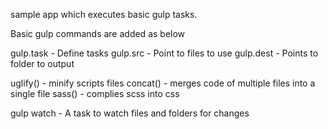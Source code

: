 sample app which executes basic gulp tasks.

Basic gulp commands are added as below

gulp.task - Define tasks
gulp.src - Point to files to use
gulp.dest - Points to folder to output

uglify() - minify scripts files
concat() - merges code of multiple files into a single file
sass() - complies scss into css

gulp watch - A task to watch files and folders for changes